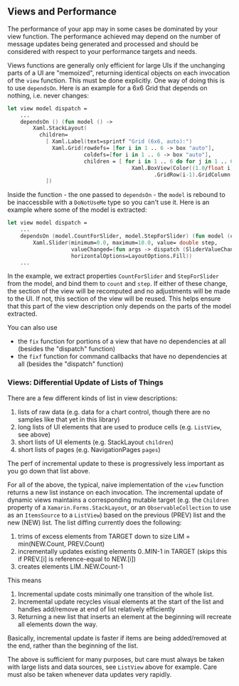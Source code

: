 Views and Performance
------------------

The performance of your app may in some cases be dominated by your view function.  The performance achieved may 
depend on the number of message updates being generated and processed and should be considered with respect to your
performance targets and needs.

Views functions are generally only efficient for large UIs if the unchanging parts of a UI are "memoized", returning identical
objects on each invocation of the `view` function. 
This must be done explicitly. One way of doing this is to use `dependsOn`.
Here is an example for a 6x6 Grid that depends on nothing, i.e. never changes:
```fsharp
let view model dispatch =
    ...
    dependsOn () (fun model () -> 
        Xaml.StackLayout(
          children=
            [ Xaml.Label(text=sprintf "Grid (6x6, auto):")
              Xaml.Grid(rowdefs= [for i in 1 .. 6 -> box "auto"],
                        coldefs=[for i in 1 .. 6 -> box "auto"], 
                        children = [ for i in 1 .. 6 do for j in 1 .. 6 -> 
                                       Xaml.BoxView(Color((1.0/float i), (1.0/float j), (1.0/float (i+j)), 1.0) )
                                              .GridRow(i-1).GridColumn(j-1) ] )
            ])
```
Inside the function - the one passed to `dependsOn` - the `model` is rebound to be inaccessbile with a `DoNotUseMe` type so you can't use it. Here is an example where some of the model is extracted:
```fsharp
let view model dispatch =
    ...
    dependsOn (model.CountForSlider, model.StepForSlider) (fun model (count, step) -> 
        Xaml.Slider(minimum=0.0, maximum=10.0, value= double step, 
                    valueChanged=(fun args -> dispatch (SliderValueChanged (int (args.NewValue + 0.5)))), 
                    horizontalOptions=LayoutOptions.Fill)) 
    ...
```
In the example, we extract properties `CountForSlider` and `StepForSlider` from the model, and bind them to `count` and `step`.  If either of these change, the section of the view will be recomputed and no adjustments will be made to the UI.
If not, this section of the view will be reused. This helps ensure that this part of the view description only depends on the parts of the model extracted.

You can also use 
* the `fix` function for portions of a view that have no dependencies at all (besides the "dispatch" function)
* the `fixf` function for command callbacks that have no dependencies at all (besides the "dispatch" function)

### Views: Differential Update of Lists of Things

There are a few different kinds of list in view descriptions:
1. lists of raw data (e.g. data for a chart control, though there are no samples like that yet in this library)
2. long lists of UI elements that are used to produce cells (e.g. `ListView`, see above)
3. short lists of UI elements (e.g. StackLayout `children`)
4. short lists of pages (e.g. NavigationPages `pages`)

The perf of incremental update to these is progressively less important as you go down that list above.  

For all of the above, the typical, naive implementation of the `view` function returns a new list
instance on each invocation. The incremental update of dynamic views maintains a corresponding mutable target
(e.g. the `Children` property of a `Xamarin.Forms.StackLayout`, or an `ObservableCollection` to use as an `ItemsSource` to a `ListView`) based on the previous (PREV) list and the new (NEW) list.  The list diffing currently does the following:
1. trims of excess elements from TARGET down to size LIM = min(NEW.Count, PREV.Count)
2. incrementally updates existing elements 0..MIN-1 in TARGET (skips this if PREV.[i] is reference-equal to NEW.[i])
3. creates elements LIM..NEW.Count-1

This means
1. Incremental update costs minimally one transition of the whole list.
2. Incremental update recycles visual elements at the start of the list and handles add/remove at end of list relatively efficiently
3. Returning a new list that inserts an element at the beginning will recreate all elements down the way.

Basically, incremental update is faster if items are being added/removed at the end, rather than the beginning of the list. 

The above is sufficient for many purposes, but care must always be taken with large lists and data sources, see `ListView` above for example.  Care must also be taken whenever data updates very rapidly.



